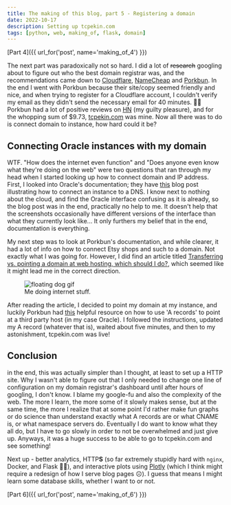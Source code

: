 ```yaml
---
title: The making of this blog, part 5 - Registering a domain
date: 2022-10-17
description: Setting up tcpekin.com
tags: [python, web, making_of, flask, domain]
---
```


[Part 4]({{ url_for('post', name='making_of_4') }})

The next part was paradoxically not so hard. I did a lot of ~~research~~
googling about to figure out who the best domain registrar was, and the
recommendations came down to
[Cloudflare](https://www.cloudflare.com/products/registrar/),
[NameCheap](https://www.namecheap.com/) and [Porkbun](https://porkbun.com/). In
the end I went with Porkbun because their site/copy seemed friendly and nice,
and when trying to register for a Cloudflare account, I couldn't verify my email
as they didn't send the necessary email for 40 minutes. 🤷‍♂️ Porkbun had a lot of
positive reviews on [HN](http://news.ycombinator.com) (my guilty pleasure), and
for the whopping sum of $9.73, [tcpekin.com](http://tcpekin.com) was mine. Now
all there was to do is connect domain to instance, how hard could it be?

## Connecting Oracle instances with my domain

WTF. "How does the internet even function" and "Does anyone even know what
they're doing on the web" were two questions that ran through my head when I
started looking up how to connect domain and IP address. First, I looked into
Oracle's documentation; they have
[this](https://blogs.oracle.com/cloud-infrastructure/post/bring-your-domain-name-to-oracle-cloud-infrastructures-edge-services)
blog post illustrating how to connect an instance to a DNS. I know next to
nothing about the cloud, and find the Oracle interface confusing as it is
already, so the blog post was in the end, practically no help to me. It doesn't
help that the screenshots occasionally have different versions of the interface
than what they currently look like... It only furthers my belief that in the
end, documentation is everything.

My next step was to look at Porkbun's documentation, and while clearer, it had a
lot of info on how to connect Etsy shops and such to a domain. Not exactly what
I was going for. However, I did find an article titled
[Transferring vs. pointing a domain at web hosting, which should I do?](https://kb.porkbun.com/article/172-transferring-vs-pointing-your-domain-at-web-hosting-which-should-i-do),
which seemed like it might lead me in the correct direction.

<figure>
<img async src="https://media3.giphy.com/media/SRx5tBBrTQOBi/giphy.gif?cid=ecf05e4768w2q7kua9gysiyboi0leyb8begs0vliwm0gxsbl&rid=giphy.gif" alt="floating dog gif">
<figcaption>Me doing internet stuff.</figcaption>
</figure>

After reading the article, I decided to point my domain at my instance, and
luckily Porkbun had
[this](https://kb.porkbun.com/article/54-how-to-use-a-records-to-point-your-domain-at-a-web-host)
helpful resource on how to use 'A records' to point at a third party host (in my
case Oracle). I followed the instructions, updated my A record (whatever that
is), waited about five minutes, and then to my astonishment, tcpekin.com was
live!

## Conclusion

in the end, this was actually simpler than I thought, at least to set up a HTTP
site. Why I wasn't able to figure out that I only needed to change one line of
configuration on my domain registrar's dashboard until after hours of googling,
I don't know. I blame my google-fu and also the complexity of the web. The more
I learn, the more some of it slowly makes sense, but at the same time, the more
I realize that at some point I'd rather make fun graphs or do science than
understand exactly what A records are or what CNAME is, or what namespace
servers do. Eventually I do want to know what they all do, but I have to go
slowly in order to not be overwhelmed and just give up. Anyways, it was a huge
success to be able to go to tcpekin.com and see something!

Next up - better analytics, HTTP**S** (so far extremely stupidly hard with
`nginx`, Docker, and Flask 🤦‍♂️), and interactive plots using
[Plotly](https://plotly.com/) (which I think might require a redesign of how I
serve blog pages ☹️). I guess that means I might learn some database skills,
whether I want to or not.

[Part 6]({{ url_for('post', name='making_of_6') }})
